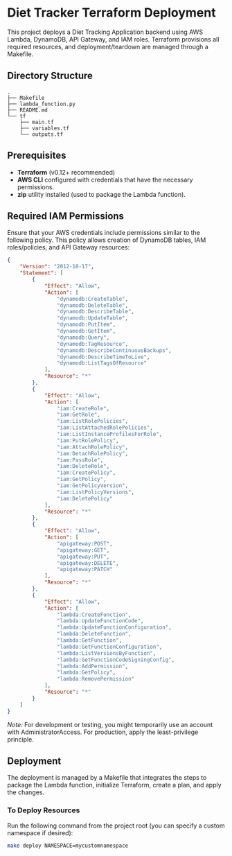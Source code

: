 # Diet Tracker Terraform Deployment

This project deploys a Diet Tracking Application backend using AWS Lambda, DynamoDB, API Gateway, and IAM roles. Terraform provisions all required resources, and deployment/teardown are managed through a Makefile.

## Directory Structure

~~~text
.
├── Makefile
├── lambda_function.py
├── README.md
└── tf
    ├── main.tf
    ├── variables.tf
    └── outputs.tf
~~~

## Prerequisites

- **Terraform** (v0.12+ recommended)
- **AWS CLI** configured with credentials that have the necessary permissions.
- **zip** utility installed (used to package the Lambda function).

## Required IAM Permissions

Ensure that your AWS credentials include permissions similar to the following policy. This policy allows creation of DynamoDB tables, IAM roles/policies, and API Gateway resources:

~~~json
{
    "Version": "2012-10-17",
    "Statement": [
        {
            "Effect": "Allow",
            "Action": [
                "dynamodb:CreateTable",
                "dynamodb:DeleteTable",
                "dynamodb:DescribeTable",
                "dynamodb:UpdateTable",
                "dynamodb:PutItem",
                "dynamodb:GetItem",
                "dynamodb:Query",
                "dynamodb:TagResource",
                "dynamodb:DescribeContinuousBackups",
                "dynamodb:DescribeTimeToLive",
                "dynamodb:ListTagsOfResource"
            ],
            "Resource": "*"
        },
        {
            "Effect": "Allow",
            "Action": [
                "iam:CreateRole",
                "iam:GetRole",
                "iam:ListRolePolicies",
                "iam:ListAttachedRolePolicies",
                "iam:ListInstanceProfilesForRole",
                "iam:PutRolePolicy",
                "iam:AttachRolePolicy",
                "iam:DetachRolePolicy",
                "iam:PassRole",
                "iam:DeleteRole",
                "iam:CreatePolicy",
                "iam:GetPolicy",
                "iam:GetPolicyVersion",
                "iam:ListPolicyVersions",
                "iam:DeletePolicy"
            ],
            "Resource": "*"
        },
        {
            "Effect": "Allow",
            "Action": [
                "apigateway:POST",
                "apigateway:GET",
                "apigateway:PUT",
                "apigateway:DELETE",
                "apigateway:PATCH"
            ],
            "Resource": "*"
        },
        {
            "Effect": "Allow",
            "Action": [
                "lambda:CreateFunction",
                "lambda:UpdateFunctionCode",
                "lambda:UpdateFunctionConfiguration",
                "lambda:DeleteFunction",
                "lambda:GetFunction",
                "lambda:GetFunctionConfiguration",
                "lambda:ListVersionsByFunction",
                "lambda:GetFunctionCodeSigningConfig",
                "lambda:AddPermission",
                "lambda:GetPolicy",
                "lambda:RemovePermission"
            ],
            "Resource": "*"
        }
    ]
}
~~~

*Note:* For development or testing, you might temporarily use an account with AdministratorAccess. For production, apply the least-privilege principle.

## Deployment

The deployment is managed by a Makefile that integrates the steps to package the Lambda function, initialize Terraform, create a plan, and apply the changes.

### To Deploy Resources

Run the following command from the project root (you can specify a custom namespace if desired):

```bash
make deploy NAMESPACE=mycustomnamespace